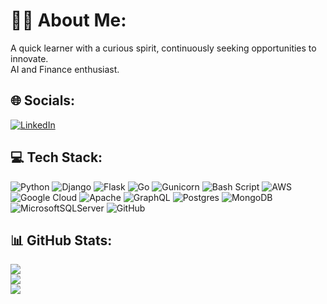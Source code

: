 # 🧑‍🦱 About Me:
A quick learner with a curious spirit, continuously seeking opportunities to innovate. <br>AI and Finance enthusiast.


## 🌐 Socials:
[![LinkedIn](https://img.shields.io/badge/LinkedIn-%230077B5.svg?logo=linkedin&logoColor=white)](https://linkedin.com/in/mrodriguez-ar) 

## 💻 Tech Stack:
![Python](https://img.shields.io/badge/python-3670A0?style=flat&logo=python&logoColor=ffdd54) ![Django](https://img.shields.io/badge/django-%23092E20.svg?style=flat&logo=django&logoColor=white) ![Flask](https://img.shields.io/badge/flask-%23000.svg?style=flat&logo=flask&logoColor=white) 
![Go](https://img.shields.io/badge/go-%2300ADD8.svg?style=flat&logo=go&logoColor=white) ![Gunicorn](https://img.shields.io/badge/gunicorn-%298729.svg?style=flat&logo=gunicorn&logoColor=white)
![Bash Script](https://img.shields.io/badge/bash_script-%23121011.svg?style=flat&logo=gnu-bash&logoColor=white) 
![AWS](https://img.shields.io/badge/AWS-%23FF9900.svg?style=flat&logo=amazon-aws&logoColor=white) ![Google Cloud](https://img.shields.io/badge/GoogleCloud-%234285F4.svg?style=flat&logo=google-cloud&logoColor=white)
![Apache](https://img.shields.io/badge/apache-%23D42029.svg?style=flat&logo=apache&logoColor=white) ![GraphQL](https://img.shields.io/badge/-GraphQL-E10098?style=flat&logo=graphql&logoColor=white) ![Postgres](https://img.shields.io/badge/postgres-%23316192.svg?style=flat&logo=postgresql&logoColor=white) ![MongoDB](https://img.shields.io/badge/MongoDB-%234ea94b.svg?style=flat&logo=mongodb&logoColor=white) ![MicrosoftSQLServer](https://img.shields.io/badge/Microsoft%20SQL%20Server-CC2927?style=flat&logo=microsoft%20sql%20server&logoColor=white) ![GitHub](https://img.shields.io/badge/github-%23121011.svg?style=flat&logo=github&logoColor=white)

## 📊 GitHub Stats:
![](https://github-readme-stats.vercel.app/api?username=alexmnotfound&theme=dark&hide_border=false&include_all_commits=false&count_private=false)<br/>
![](https://github-readme-streak-stats.herokuapp.com/?user=alexmnotfound&theme=dark&hide_border=false)<br/>
![](https://github-readme-stats.vercel.app/api/top-langs/?username=alexmnotfound&theme=dark&hide_border=false&include_all_commits=false&count_private=false&layout=compact)

<!-- Proudly created with GPRM ( https://gprm.itsvg.in ) -->
